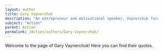 ```yaml
---
layout: author
title: Gary Vaynerchuk
description: "An entrepreneur and motivational speaker, Vaynerchuk focuses on taking practical actions in marketing and business to achieve success."
subject: "Action"
parent: Action
permalink: /Action/authors/Gary-Vaynerchuk/
---
```


Welcome to the page of Gary Vaynerchuk! Here you can find their quotes.
